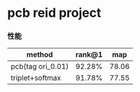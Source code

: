 
# pcb reid project 


### 性能

| method        | rank@1   |  map  |
| --------   | -----:  | :----:  |
| pcb(tag ori_0.01)     | 92.28% |   78.06     |
| triplet+softmax    | 91.78% |   77.55     |

